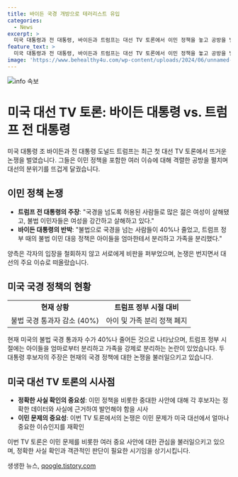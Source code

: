 ```yaml
---
title: 바이든 국경 개방으로 테러리스트 유입
categories:
  - News
excerpt: >
  미국 대통령과 전 대통령, 바이든과 트럼프는 대선 TV 토론에서 이민 정책을 놓고 공방을 벌였다. 트럼프는 바이든이 국경을 넘도록 허용해 여성들이 피해를 입었다고 주장했고, 바이든은 최근 행정조치로 불법 이민이 40% 감소했다고 말했다. 또한 트럼프 정부의 불법 이민 대응을 비판하며, 트럼프가 거짓말을 한다고 주장했다. 대선 관련 소식은 KBS뉴스를 통해 전달해주세요!
feature_text: >
  미국 대통령과 전 대통령, 바이든과 트럼프는 대선 TV 토론에서 이민 정책을 놓고 공방을 벌였다. 트럼프는 바이든이 국경을 넘도록 허용해 여성들이 피해를 입었다고 주장했고, 바이든은 최근 행정조치로 불법 이민이 40% 감소했다고 말했다. 또한 트럼프 정부의 불법 이민 대응을 비판하며, 트럼프가 거짓말을 한다고 주장했다. 대선 관련 소식은 KBS뉴스를 통해 전달해주세요!
image: 'https://www.behealthy4u.com/wp-content/uploads/2024/06/unnamed-file.png'
---
```


<p><img src="https://www.behealthy4u.com/wp-content/uploads/2024/06/unnamed-file.png" alt="info 속보" /></p>

<h1>미국 대선 TV 토론: 바이든 대통령 vs. 트럼프 전 대통령</h1>

<p data-ke-size="size16">미국 대통령 조 바이든과 전 대통령 도널드 트럼프는 최근 첫 대선 TV 토론에서 뜨거운 논쟁을 벌였습니다. 그들은 이민 정책을 포함한 여러 이슈에 대해 격렬한 공방을 펼치며 대선의 분위기를 뜨겁게 달궜습니다.</p>

<h2 data-ke-size="size26">이민 정책 논쟁</h2>

<ul>
    <li><b>트럼프 전 대통령의 주장</b>: "국경을 넘도록 허용된 사람들로 많은 젊은 여성이 살해됐고, 불법 이민자들은 여성을 강간하고 살해하고 있다."</li>
    <li><b>바이든 대통령의 반박</b>: "불법으로 국경을 넘는 사람들이 40%나 줄었고, 트럼프 정부 때의 불법 이민 대응 정책은 아이들을 엄마한테서 분리하고 가족을 분리했다."</li>
</ul>

<p data-ke-size="size16">양측은 각자의 입장을 철회하지 않고 서로에게 비판을 퍼부었으며, 논쟁은 번지면서 대선의 주요 이슈로 떠올랐습니다.</p>

<h2 data-ke-size="size26">미국 국경 정책의 현황</h2>

<table>
    <tr>
        <td style="text-align: center; height: 17px;"><b>현재 상황</b></td>
        <td style="text-align: center; height: 17px;"><b>트럼프 정부 시절 대비</b></td>
    </tr>
    <tr>
        <td style="text-align: center; height: 17px;">불법 국경 통과자 감소 (40%)</td>
        <td style="text-align: center; height: 17px;">아이 및 가족 분리 정책 폐지</td>
    </tr>
</table>

<p data-ke-size="size16">현재 미국의 불법 국경 통과자 수가 40%나 줄어든 것으로 나타났으며, 트럼프 정부 시절에는 아이들을 엄마로부터 분리하고 가족을 강제로 분리하는 논란이 있었습니다. 두 대통령 후보자의 주장은 현재의 국경 정책에 대한 논쟁을 불러일으키고 있습니다.</p>

<h2 data-ke-size="size26">미국 대선 TV 토론의 시사점</h2>

<ul>
    <li><b>정확한 사실 확인의 중요성</b>: 이민 정책을 비롯한 중대한 사안에 대해 각 후보자는 정확한 데이터와 사실에 근거하여 발언해야 함을 시사</li>
    <li><b>이민 문제의 중요성</b>: 이번 TV 토론에서의 논쟁은 이민 문제가 미국 대선에서 얼마나 중요한 이슈인지를 재확인</li>
</ul>

<p data-ke-size="size16">이번 TV 토론은 이민 문제를 비롯한 여러 중요 사안에 대한 관심을 불러일으키고 있으며, 정확한 사실 확인과 객관적인 판단이 필요한 시기임을 상기시킵니다.</p>
생생한 뉴스, <a href="https://qoogle.tistory.com" rel="dofollow">qoogle.tistory.com</a>


